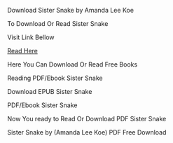 Download Sister Snake by Amanda Lee Koe

To Download Or Read Sister Snake

Visit Link Bellow

[Read Here](https://mobionlines.web.app/grew/199531653-sister-snake)

Here You Can Download Or Read Free Books

Reading PDF/Ebook Sister Snake

Download EPUB Sister Snake

PDF/Ebook Sister Snake

Now You ready to Read Or Download PDF Sister Snake

Sister Snake by (Amanda Lee Koe) PDF Free Download
